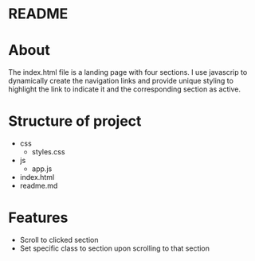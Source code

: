 # README

# About
The index.html file is a landing page with four sections. I use javascrip to dynamically create the navigation links and provide unique styling to highlight the link to indicate it and the corresponding section as active.

# Structure of project
* css
  * styles.css
* js
  * app.js
* index.html
* readme.md

# Features
* Scroll to clicked section
* Set specific class to section upon scrolling to that section